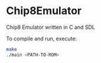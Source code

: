 # Chip8Emulator

Chip8 Emulator written in C and SDL

To compile and run, execute:
```bash
make
./main <PATH-TO-ROM>
```
